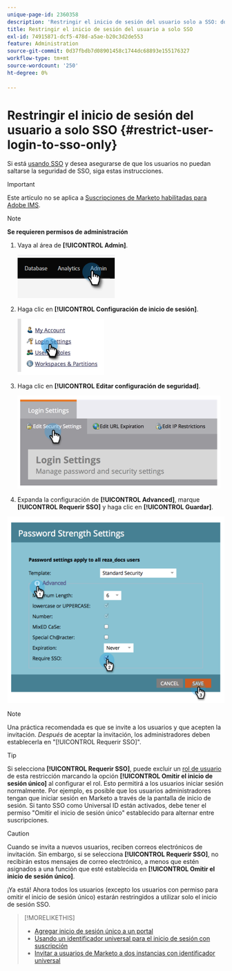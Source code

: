 ```yaml
---
unique-page-id: 2360358
description: 'Restringir el inicio de sesión del usuario solo a SSO: documentos de Marketo, documentación del producto'
title: Restringir el inicio de sesión del usuario a solo SSO
exl-id: 74915871-dcf5-478d-a5ae-b20c3d2de553
feature: Administration
source-git-commit: 0d37fbdb7d08901458c1744dc68893e155176327
workflow-type: tm+mt
source-wordcount: '250'
ht-degree: 0%

---
```


# Restringir el inicio de sesión del usuario a solo SSO {#restrict-user-login-to-sso-only}

Si está [usando SSO](/help/marketo/product-docs/administration/additional-integrations/add-single-sign-on-to-a-portal.md) y desea asegurarse de que los usuarios no puedan saltarse la seguridad de SSO, siga estas instrucciones.

>[!IMPORTANT]
>
>Este artículo no se aplica a [Suscripciones de Marketo habilitadas para Adobe IMS](/help/marketo/product-docs/administration/marketo-with-adobe-identity/adobe-identity-management-overview.md).

>[!NOTE]
>
>**Se requieren permisos de administración**

1. Vaya al área de **[!UICONTROL Admin]**.

   ![](assets/restrict-user-login-to-sso-only-1.png)

1. Haga clic en **[!UICONTROL Configuración de inicio de sesión]**.

   ![](assets/restrict-user-login-to-sso-only-2.png)

1. Haga clic en **[!UICONTROL Editar configuración de seguridad]**.

   ![](assets/restrict-user-login-to-sso-only-3.png)

1. Expanda la configuración de **[!UICONTROL Advanced]**, marque **[!UICONTROL Requerir SSO]** y haga clic en **[!UICONTROL Guardar]**.

![](assets/restrict-user-login-to-sso-only-4.png)

>[!NOTE]
>
>Una práctica recomendada es que se invite a los usuarios y que acepten la invitación. _Después_ de aceptar la invitación, los administradores deben establecerla en &quot;[!UICONTROL Requerir SSO]&quot;.

>[!TIP]
>
>Si selecciona **[!UICONTROL Requerir SSO]**, puede excluir un [rol de usuario](/help/marketo/product-docs/administration/users-and-roles/create-delete-edit-and-change-a-user-role.md) de esta restricción marcando la opción **[!UICONTROL Omitir el inicio de sesión único]** al configurar el rol. Esto permitirá a los usuarios iniciar sesión normalmente. Por ejemplo, es posible que los usuarios administradores tengan que iniciar sesión en Marketo a través de la pantalla de inicio de sesión. Si tanto SSO como Universal ID están activados, debe tener el permiso &quot;Omitir el inicio de sesión único&quot; establecido para alternar entre suscripciones.

>[!CAUTION]
>
>Cuando se invita a nuevos usuarios, reciben correos electrónicos de invitación. Sin embargo, si se selecciona **[!UICONTROL Requerir SSO]**, no recibirán estos mensajes de correo electrónico, a menos que estén asignados a una función que esté establecida en **[!UICONTROL Omitir el inicio de sesión único]**.

¡Ya está! Ahora todos los usuarios (excepto los usuarios con permiso para omitir el inicio de sesión único) estarán restringidos a utilizar solo el inicio de sesión SSO.

>[!MORELIKETHIS]
>
>* [Agregar inicio de sesión único a un portal](/help/marketo/product-docs/administration/additional-integrations/add-single-sign-on-to-a-portal.md)
>* [Usando un identificador universal para el inicio de sesión con suscripción](/help/marketo/product-docs/administration/settings/using-a-universal-id-for-subscription-login.md)
>* [Invitar a usuarios de Marketo a dos instancias con identificador universal](https://nation.marketo.com/t5/Knowledgebase/Inviting-Marketo-Users-to-Two-Instances-with-Universal-ID-UID/ta-p/251122)
